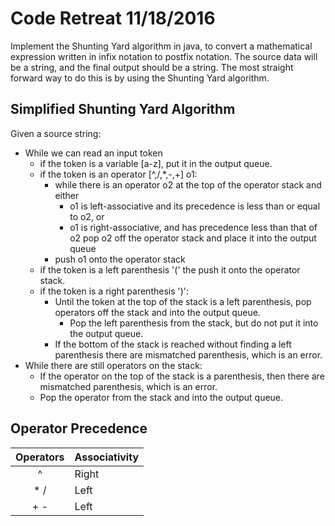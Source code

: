 # Code Retreat 11/18/2016

Implement the Shunting Yard algorithm in java, to convert a mathematical expression
written in infix notation to postfix notation.  The source data will be a string, and
the final output should be a string.  The most straight forward way to do this is
by using the Shunting Yard algorithm.

## Simplified Shunting Yard Algorithm

Given a source string:

* While we can read an input token
  * if the token is a variable [a-z], put it in the output queue.
  * if the token is an operator [^,/,*,-,+] o1:
    * while there is an operator o2 at the top of the operator stack and either
        * o1 is left-associative and its precedence is less than or equal to o2, or
        * o1 is right-associative, and has precedence less than that of o2
      pop o2 off the operator stack and place it into the output queue
    * push o1 onto the operator stack
  * if the token is a left parenthesis '(' the push it onto the operator stack.
  * if the token is a right parenthesis ')':
    - Until the token at the top of the stack is a left parenthesis, pop operators
	    off the stack and into the output queue.
	  - Pop the left parenthesis from the stack, but do not put it into the output
	    queue.
    - If the bottom of the stack is reached without finding a left parenthesis
	    there are mismatched parenthesis, which is an error.
* While there are still operators on the stack:
  * If the operator on the top of the stack is a parenthesis, then there are
    mismatched parenthesis, which is an error.
  * Pop the operator from the stack and into the output queue.


## Operator Precedence

| Operators | Associativity |
| :-------: | ------------- |
| ^         | Right         |
| * /       | Left          |
| + -       | Left          |

